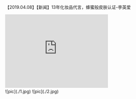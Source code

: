 【2019.04.08】【新闻】13年化妆品代言，蜂蜜般皮肤认证-李英爱         
<div class="embed-container">
  <iframe
      src="https://video.h5.weibo.cn/1034:4359661735067020/4359662646217664"
      width="335"
      height="240"
      frameborder="0"
      allowfullscreen="">
  </iframe>
</div>
![pic](./1.jpg)   
![pic](./2.jpg)   


